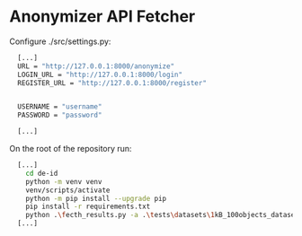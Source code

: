 ﻿
# Anonymizer API Fetcher

Configure ./src/settings.py:

```bash
  [...]
  URL = "http://127.0.0.1:8000/anonymize"
  LOGIN_URL = "http://127.0.0.1:8000/login"
  REGISTER_URL = "http://127.0.0.1:8000/register"


  USERNAME = "username"
  PASSWORD = "password"

  [...]
```

On the root of the repository run:

```bash
  [...]
    cd de-id
    python -m venv venv
    venv/scripts/activate
    python -m pip install --upgrade pip
    pip install -r requirements.txt
    python .\fecth_results.py -a .\tests\datasets\1kB_100objects_dataset.json -p 5
  [...]
```

